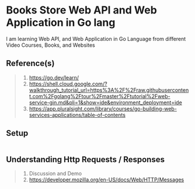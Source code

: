 # Books Store Web API and Web Application in Go lang

I am learning Web API, and Web Application in Go Language from different Video Courses, Books, and Websites

## Reference(s)

> 1. <https://go.dev/learn/>
> 1. <https://shell.cloud.google.com/?walkthrough_tutorial_url=https%3A%2F%2Fraw.githubusercontent.com%2Fgolang%2Ftour%2Fmaster%2Ftutorial%2Fweb-service-gin.md&pli=1&show=ide&environment_deployment=ide>
> 1. <https://app.pluralsight.com/library/courses/go-building-web-services-applications/table-of-contents>

## Setup

```powershell

```

## Understanding Http Requests / Responses

> 1. Discussion and Demo
> 1. <https://developer.mozilla.org/en-US/docs/Web/HTTP/Messages>

